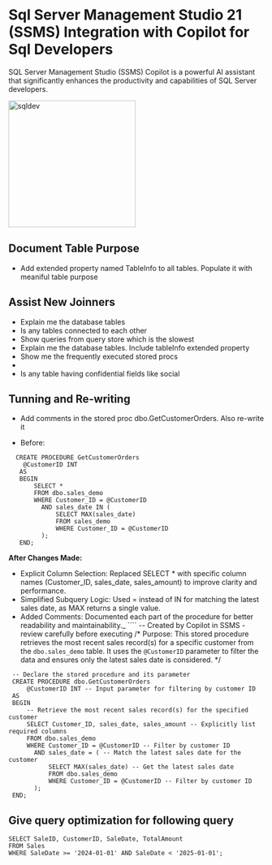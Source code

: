 # Sql Server Management Studio 21 (SSMS) Integration with Copilot for Sql Developers

SQL Server Management Studio (SSMS) Copilot is a powerful AI assistant that significantly enhances the productivity and capabilities of SQL Server developers.

<img width="250" height="250" alt="sqldev" src="https://github.com/user-attachments/assets/29efd10d-ee62-4af6-af6b-74a26f5ca1fe" />

## Document Table Purpose
* Add extended property named TableInfo to all tables. Populate it with meaniful table purpose

## Assist New Joinners
* Explain me the database tables
* Is any tables connected to each other
* Show queries from query store which is the slowest
* Explain me the database tables. Include tableInfo extended property
* Show me the frequently executed stored procs
* 	
* Is any table having confidential fields like social

## Tunning and Re-writing
* Add comments in the  stored proc dbo.GetCustomerOrders. Also re-write it
  
* Before:
````
  CREATE PROCEDURE GetCustomerOrders
    @CustomerID INT
   AS
   BEGIN
       SELECT *
       FROM dbo.sales_demo
       WHERE Customer_ID = @CustomerID
         AND sales_date IN (
             SELECT MAX(sales_date)
             FROM sales_demo
             WHERE Customer_ID = @CustomerID
         );
   END;
   ````
   **After  Changes Made:**
   *	Explicit Column Selection: Replaced SELECT * with specific column names (Customer_ID, sales_date, sales_amount) to improve clarity and performance.
   *	Simplified Subquery Logic: Used = instead of IN for matching the latest sales date, as MAX returns a single value.
   *	Added Comments: Documented each part of the procedure for better readability and maintainability._
       ````
     -- Created by Copilot in SSMS - review carefully before executing
     /*
     Purpose:
     This stored procedure retrieves the most recent sales record(s) for a specific customer from the `dbo.sales_demo` table. 
     It uses the `@CustomerID` parameter to filter the data and ensures only the latest sales date is considered.
     */
     
     -- Declare the stored procedure and its parameter
     CREATE PROCEDURE dbo.GetCustomerOrders
         @CustomerID INT -- Input parameter for filtering by customer ID
     AS
     BEGIN
         -- Retrieve the most recent sales record(s) for the specified customer
         SELECT Customer_ID, sales_date, sales_amount -- Explicitly list required columns
         FROM dbo.sales_demo
         WHERE Customer_ID = @CustomerID -- Filter by customer ID
           AND sales_date = ( -- Match the latest sales date for the customer
               SELECT MAX(sales_date) -- Get the latest sales date
               FROM dbo.sales_demo
               WHERE Customer_ID = @CustomerID -- Filter by customer ID
           );
     END;

## Give query optimization for following query
````
SELECT SaleID, CustomerID, SaleDate, TotalAmount
FROM Sales
WHERE SaleDate >= '2024-01-01' AND SaleDate < '2025-01-01';
````
